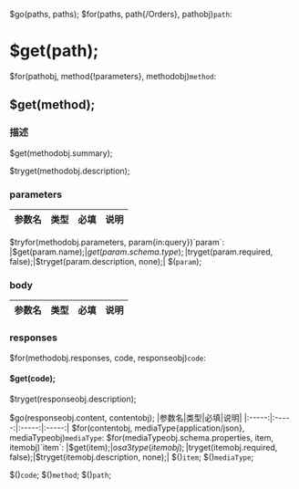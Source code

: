 $go(paths, paths);
$for(paths, path{/Orders}, pathobj)`path`:
# $get(path);

$for(pathobj, method{!parameters}, methodobj)`method`:
## $get(method);

### 描述

$get(methodobj.summary);

$tryget(methodobj.description);

### parameters

|参数名|类型|必填|说明|
|:-----:|:-----:|:-----:|:-----:|
$tryfor(methodobj.parameters, param{in:query})`param`:
|$get(param.name);|$get(param.schema.type);|$tryget(param.required, false);|$tryget(param.description, none);|
$(`param`);

### body

|参数名|类型|必填|说明|
|:-----:|:-----:|:-----:|:-----:|

### responses

$for(methodobj.responses, code, responseobj)`code`:
#### $get(code);

$tryget(responseobj.description);

$go(responseobj.content, contentobj);
|参数名|类型|必填|说明|
|:-----:|:-----:|:-----:|:-----:|
$for(contentobj, mediaType{application/json}, mediaTypeobj)`mediaType`:
$for(mediaTypeobj.schema.properties, item, itemobj)`item`:
|$get(item);|$osa3type(itemobj);|$tryget(itemobj.required, false);|$tryget(itemobj.description, none);|
$()`item`;
$()`mediaType`;



$()`code`;
$()`method`;
$()`path`;